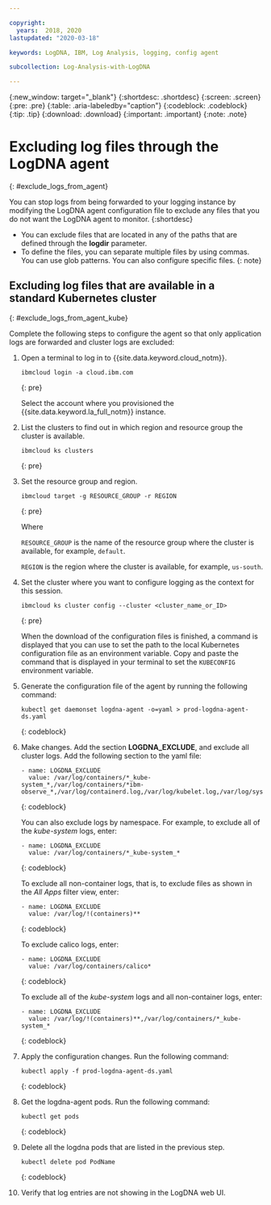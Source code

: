```yaml
---

copyright:
  years:  2018, 2020
lastupdated: "2020-03-18"

keywords: LogDNA, IBM, Log Analysis, logging, config agent

subcollection: Log-Analysis-with-LogDNA

---
```


{:new_window: target="_blank"}
{:shortdesc: .shortdesc}
{:screen: .screen}
{:pre: .pre}
{:table: .aria-labeledby="caption"}
{:codeblock: .codeblock}
{:tip: .tip}
{:download: .download}
{:important: .important}
{:note: .note}

# Excluding log files through the LogDNA agent
{: #exclude_logs_from_agent}

You can stop logs from being forwarded to your logging instance by modifying the LogDNA agent configuration file to exclude any files that you do not want the LogDNA agent to monitor. 
{:shortdesc}


* You can exclude files that are located in any of the paths that are defined through the **logdir** parameter. 
* To define the files, you can separate multiple files by using commas. You can use glob patterns. You can also configure specific files.
{: note}


## Excluding log files that are available in a standard Kubernetes cluster
{: #exclude_logs_from_agent_kube}


Complete the following steps to configure the agent so that only application logs are forwarded and cluster logs are excluded:

1. Open a terminal to log in to {{site.data.keyword.cloud_notm}}.

   ```
   ibmcloud login -a cloud.ibm.com
   ```
   {: pre}

   Select the account where you provisioned the {{site.data.keyword.la_full_notm}} instance.

2. List the clusters to find out in which region and resource group the cluster is available.

    ```
    ibmcloud ks clusters
    ```
    {: pre}

3. Set the resource group and region.

    ```
    ibmcloud target -g RESOURCE_GROUP -r REGION
    ```
    {: pre}

    Where 
    
    `RESOURCE_GROUP` is the name of the resource group where the cluster is available, for example, `default`.
    
    `REGION` is the region where the cluster is available, for example, `us-south`.

4. Set the cluster where you want to configure logging as the context for this session.

   ```
   ibmcloud ks cluster config --cluster <cluster_name_or_ID>
   ```
   {: pre}

   When the download of the configuration files is finished, a command is displayed that you can use to set the path to the local Kubernetes configuration file as an environment variable. Copy and paste the command that is displayed in your terminal to set the `KUBECONFIG` environment variable.

5. Generate the configuration file of the agent by running the following command:

    ```
    kubectl get daemonset logdna-agent -o=yaml > prod-logdna-agent-ds.yaml
    ```
    {: codeblock}

6. Make changes. Add the section **LOGDNA_EXCLUDE**, and exclude all cluster logs. Add the following section to the yaml file:

    ```
    - name: LOGDNA_EXCLUDE
      value: /var/log/containers/*_kube-system_*,/var/log/containers/*ibm-observe_*,/var/log/containerd.log,/var/log/kubelet.log,/var/log/syslog,/var/log/ntpstats/*,/var/log/alb/*
    ```
    {: codeblock}

    You can also exclude logs by namespace. For example, to exclude all of the *kube-system* logs, enter:

    ```
    - name: LOGDNA_EXCLUDE
      value: /var/log/containers/*_kube-system_*
    ```
    {: codeblock}

    To exclude all non-container logs, that is, to exclude files as shown in the *All Apps* filter view, enter:

    ```
    - name: LOGDNA_EXCLUDE
      value: /var/log/!(containers)**
    ```
    {: codeblock}

    To exclude calico logs, enter:

    ```
    - name: LOGDNA_EXCLUDE
      value: /var/log/containers/calico*
    ```
    {: codeblock}

    To exclude all of the _kube-system_ logs and all non-container logs, enter:

    ```
    - name: LOGDNA_EXCLUDE
      value: /var/log/!(containers)**,/var/log/containers/*_kube-system_*
    ```
    {: codeblock}

7. Apply the configuration changes. Run the following command:

    ```
    kubectl apply -f prod-logdna-agent-ds.yaml
    ```
    {: codeblock}

8. Get the logdna-agent pods. Run the following command:

    ```
    kubectl get pods
    ```
    {: codeblock}

9. Delete all the logdna pods that are listed in the previous step.

    ```
    kubectl delete pod PodName
    ```
    {: codeblock}

10. Verify that log entries are not showing in the LogDNA web UI.


